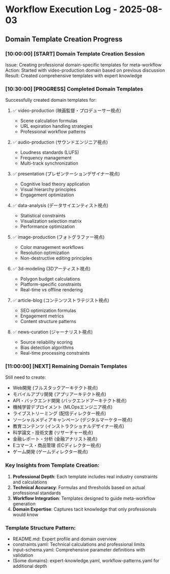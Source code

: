 # Workflow Execution Log - 2025-08-03

## Domain Template Creation Progress

### [10:00:00] [START] Domain Template Creation Session
Issue: Creating professional domain-specific templates for meta-workflow
Action: Started with video-production domain based on previous discussion
Result: Created comprehensive templates with expert knowledge

### [10:30:00] [PROGRESS] Completed Domain Templates
Successfully created domain templates for:
1. ✅ video-production (映画監督・プロデューサー視点)
   - Scene calculation formulas
   - URL expiration handling strategies
   - Professional workflow patterns
   
2. ✅ audio-production (サウンドエンジニア視点)
   - Loudness standards (LUFS)
   - Frequency management
   - Multi-track synchronization
   
3. ✅ presentation (プレゼンテーションデザイナー視点)
   - Cognitive load theory application
   - Visual hierarchy principles
   - Engagement optimization
   
4. ✅ data-analysis (データサイエンティスト視点)
   - Statistical constraints
   - Visualization selection matrix
   - Performance optimization
   
5. ✅ image-production (フォトグラファー視点)
   - Color management workflows
   - Resolution optimization
   - Non-destructive editing principles
   
6. ✅ 3d-modeling (3Dアーティスト視点)
   - Polygon budget calculations
   - Platform-specific constraints
   - Real-time vs offline rendering
   
7. ✅ article-blog (コンテンツストラテジスト視点)
   - SEO optimization formulas
   - Engagement metrics
   - Content structure patterns
   
8. ✅ news-curation (ジャーナリスト視点)
   - Source reliability scoring
   - Bias detection algorithms
   - Real-time processing constraints

### [11:00:00] [NEXT] Remaining Domain Templates
Still need to create:
- Web開発 (フルスタックアーキテクト視点)
- モバイルアプリ開発 (アプリアーキテクト視点)
- API・バックエンド開発 (バックエンドアーキテクト視点)
- 機械学習デプロイメント (MLOpsエンジニア視点)
- ライブストリーミング (配信ディレクター視点)
- ソーシャルメディアキャンペーン (デジタルマーケター視点)
- 教育コンテンツ (インストラクショナルデザイナー視点)
- 科学論文・技術文書 (リサーチャー視点)
- 金融レポート・分析 (金融アナリスト視点)
- Eコマース・商品管理 (ECディレクター視点)
- ゲーム開発 (ゲームディレクター視点)

### Key Insights from Template Creation:
1. **Professional Depth**: Each template includes real industry constraints and calculations
2. **Technical Accuracy**: Formulas and thresholds based on actual professional standards
3. **Workflow Integration**: Templates designed to guide meta-workflow generation
4. **Domain Expertise**: Captures tacit knowledge that only professionals would know

### Template Structure Pattern:
- README.md: Expert profile and domain overview
- constraints.yaml: Technical calculations and professional limits
- input-schema.yaml: Comprehensive parameter definitions with validation
- (Some domains): expert-knowledge.yaml, workflow-patterns.yaml for additional depth
